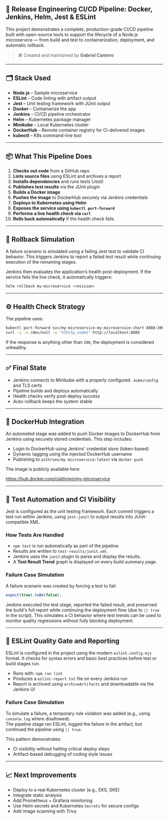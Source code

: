 ## 🚀 Release Engineering CI/CD Pipeline: Docker, Jenkins, Helm, Jest & ESLint

This project demonstrates a complete, production-grade CI/CD pipeline built with open-source tools to support the lifecycle of a Node.js microservice — from build and test to containerization, deployment, and automatic rollback.

> 🛠️ Created and maintained by **Gabriel Cantero**

---

## 🗂️ Stack Used

- **Node.js** – Sample microservice
- **ESLint** – Code linting with artifact output
- **Jest** – Unit testing framework with JUnit output
- **Docker** – Containerize the app
- **Jenkins** – CI/CD pipeline orchestrator
- **Helm** – Kubernetes package manager
- **Minikube** – Local Kubernetes cluster
- **DockerHub** – Remote container registry for CI-delivered images
- **kubectl** – K8s command-line tool

---

## 📦 What This Pipeline Does

1. **Checks out code** from a GitHub repo
2. **Lints source files** using ESLint and archives a report
3. **Installs dependencies** and runs tests (Jest)
4. **Publishes test results** via the JUnit plugin
5. **Builds a Docker image**
6. **Pushes the image** to DockerHub securely via Jenkins credentials
7. **Deploys to Kubernetes using Helm**
8. **Exposes the service using `kubectl port-forward`**
9. **Performs a live health check via `curl`**
10. **Rolls back automatically** if the health check fails

---

## 🔁 Rollback Simulation

A failure scenario is simulated using a failing Jest test to validate CI behavior. This triggers Jenkins to report a failed test result while continuing execution of the remaining stages.
 
Jenkins then evaluates the application’s health post-deployment. If the service fails the live check, it automatically triggers:

```bash
helm rollback my-microservice <revision>
```

---

## ⚙️ Health Check Strategy

The pipeline uses:

```bash
kubectl port-forward svc/my-microservice-my-microservice-chart 8888:3000
curl -s -o /dev/null -w "%{http_code}" http://localhost:8888
```

If the response is anything other than `200`, the deployment is considered unhealthy.

---

## ✅ Final State

- Jenkins connects to Minikube with a properly configured `.kube/config` and TLS certs
- Pipeline builds and deploys automatically
- Health checks verify post-deploy success
- Auto-rollback keeps the system stable

---

## 🐳 DockerHub Integration

An automated stage was added to push Docker images to DockerHub from Jenkins using securely stored credentials. This step includes:

- Login to DockerHub using Jenkins' credential store (token-based)
- Dynamic tagging using the injected DockerHub username
- Publishing to `aithrien/my-microservice:latest` via `docker push`

The image is publicly available here:

https://hub.docker.com/r/aithrien/my-microservice

---

## 🧪 Test Automation and CI Visibility

Jest is configured as the unit testing framework. Each commit triggers a test run within Jenkins, using `jest-junit` to output results into JUnit-compatible XML.

### How Tests Are Handled

- `npm test` is run automatically as part of the pipeline.
- Results are written to `test-results/junit.xml`.
- Jenkins uses the `junit` plugin to parse and display the results.
- A **Test Result Trend** graph is displayed on every build summary page.

### Failure Case Simulation

A failure scenario was created by forcing a test to fail:

```js
expect(true).toBe(false);
```

Jenkins executed the test stage, reported the failed result, and preserved the build's full report while continuing the deployment flow (due to `|| true` in the script). This simulates a CI behavior where test trends can be used to monitor quality regressions without fully blocking deployment.

---

## 🧹 ESLint Quality Gate and Reporting

ESLint is configured in the project using the modern `eslint.config.mjs` format. It checks for syntax errors and basic best practices before test or build stages run.

- Runs with: `npm run lint`
- Produces a `eslint-report.txt` file on every Jenkins run
- Report is archived using `archiveArtifacts` and downloadable via the Jenkins UI

### Failure Case Simulation

To simulate a failure, a temporary rule violation was added (e.g., using `console.log` where disallowed).  
The pipeline stage ran ESLint, logged the failure in the artifact, but continued the pipeline using `|| true`.

This pattern demonstrates:
- CI visibility without halting critical deploy steps
- Artifact-based debugging of coding style issues

---

## 📈 Next Improvements

- Deploy to a real Kubernetes cluster (e.g., EKS, GKE)
- Integrate static analysis
- Add Prometheus + Grafana monitoring
- Use Helm secrets and Kubernetes `Secrets` for secure configs
- Add image scanning with Trivy
